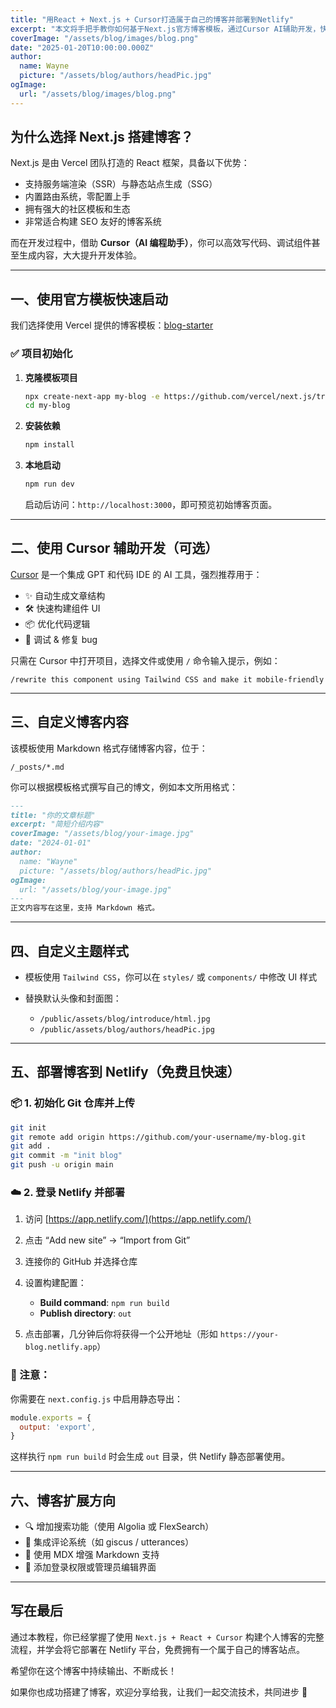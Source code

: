 ```yaml
---
title: "用React + Next.js + Cursor打造属于自己的博客并部署到Netlify"
excerpt: "本文将手把手教你如何基于Next.js官方博客模板，通过Cursor AI辅助开发，快速搭建一个高颜值、可扩展的个人博客，并免费部署到Netlify，实现真正的全栈博客体验。"
coverImage: "/assets/blog/images/blog.png"
date: "2025-01-20T10:00:00.000Z"
author:
  name: Wayne
  picture: "/assets/blog/authors/headPic.jpg"
ogImage:
  url: "/assets/blog/images/blog.png"
---
```


## 为什么选择 Next.js 搭建博客？

Next.js 是由 Vercel 团队打造的 React 框架，具备以下优势：

* 支持服务端渲染（SSR）与静态站点生成（SSG）
* 内置路由系统，零配置上手
* 拥有强大的社区模板和生态
* 非常适合构建 SEO 友好的博客系统

而在开发过程中，借助 **Cursor（AI 编程助手）**，你可以高效写代码、调试组件甚至生成内容，大大提升开发体验。

---

## 一、使用官方模板快速启动

我们选择使用 Vercel 提供的博客模板：[blog-starter](https://github.com/vercel/next.js/tree/canary/examples/blog-starter)

### ✅ 项目初始化

1. **克隆模板项目**

   ```bash
   npx create-next-app my-blog -e https://github.com/vercel/next.js/tree/canary/examples/blog-starter
   cd my-blog
   ```

2. **安装依赖**

   ```bash
   npm install
   ```

3. **本地启动**

   ```bash
   npm run dev
   ```

   启动后访问：`http://localhost:3000`，即可预览初始博客页面。

---

## 二、使用 Cursor 辅助开发（可选）

[Cursor](https://www.cursor.so/) 是一个集成 GPT 和代码 IDE 的 AI 工具，强烈推荐用于：

* ✨ 自动生成文章结构
* 🛠 快速构建组件 UI
* 📦 优化代码逻辑
* 🧠 调试 & 修复 bug

只需在 Cursor 中打开项目，选择文件或使用 `/` 命令输入提示，例如：

```
/rewrite this component using Tailwind CSS and make it mobile-friendly
```

---

## 三、自定义博客内容

该模板使用 Markdown 格式存储博客内容，位于：

```
/_posts/*.md
```

你可以根据模板格式撰写自己的博文，例如本文所用格式：

```md
---
title: "你的文章标题"
excerpt: "简短介绍内容"
coverImage: "/assets/blog/your-image.jpg"
date: "2024-01-01"
author:
  name: "Wayne"
  picture: "/assets/blog/authors/headPic.jpg"
ogImage:
  url: "/assets/blog/your-image.jpg"
---
正文内容写在这里，支持 Markdown 格式。
```

---

## 四、自定义主题样式

* 模板使用 `Tailwind CSS`，你可以在 `styles/` 或 `components/` 中修改 UI 样式
* 替换默认头像和封面图：

  * `/public/assets/blog/introduce/html.jpg`
  * `/public/assets/blog/authors/headPic.jpg`

---

## 五、部署博客到 Netlify（免费且快速）

### 📦 1. 初始化 Git 仓库并上传

```bash
git init
git remote add origin https://github.com/your-username/my-blog.git
git add .
git commit -m "init blog"
git push -u origin main
```

### ☁️ 2. 登录 Netlify 并部署

1. 访问 [https://app.netlify.com/](https://app.netlify.com/)

2. 点击 “Add new site” → “Import from Git”

3. 连接你的 GitHub 并选择仓库

4. 设置构建配置：

   * **Build command**: `npm run build`
   * **Publish directory**: `out`

5. 点击部署，几分钟后你将获得一个公开地址（形如 `https://your-blog.netlify.app`）

### 📝 注意：

你需要在 `next.config.js` 中启用静态导出：

```js
module.exports = {
  output: 'export',
}
```

这样执行 `npm run build` 时会生成 `out` 目录，供 Netlify 静态部署使用。

---

## 六、博客扩展方向

* 🔍 增加搜索功能（使用 Algolia 或 FlexSearch）
* 💬 集成评论系统（如 giscus / utterances）
* 🧩 使用 MDX 增强 Markdown 支持
* 🔐 添加登录权限或管理员编辑界面

---

## 写在最后

通过本教程，你已经掌握了使用 `Next.js + React + Cursor` 构建个人博客的完整流程，并学会将它部署在 Netlify 平台，免费拥有一个属于自己的博客站点。

希望你在这个博客中持续输出、不断成长！

如果你也成功搭建了博客，欢迎分享给我，让我们一起交流技术，共同进步 🚀
